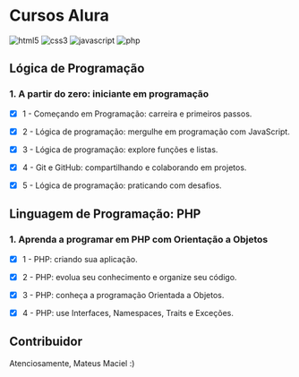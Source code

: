 # Cursos Alura

![html5](https://img.shields.io/badge/texto-html5-orange)
![css3](https://img.shields.io/badge/estilo-css3-blue)
![javascript](https://img.shields.io/badge/linguagem-javascript-yellow)
![php](https://img.shields.io/badge/linguagem-php-purple)

## Lógica de Programação

### 1. A partir do zero: iniciante em programação

- [x] 1 - Começando em Programação: carreira e primeiros passos.
- [x] 2 - Lógica de programação: mergulhe em programação com JavaScript.
- [x] 3 - Lógica de programação: explore funções e listas.
- [x] 4 - Git e GitHub: compartilhando e colaborando em projetos.
- [x] 5 - Lógica de programação: praticando com desafios.


## Linguagem de Programação: PHP

### 1. Aprenda a programar em PHP com Orientação a Objetos

- [x] 1 - PHP: criando sua aplicação.
- [x] 2 - PHP: evolua seu conhecimento e organize seu código.
- [x] 3 - PHP: conheça a programação Orientada a Objetos.
- [x] 4 - PHP: use Interfaces, Namespaces, Traits e Exceções.


## Contribuidor

Atenciosamente, Mateus Maciel :)